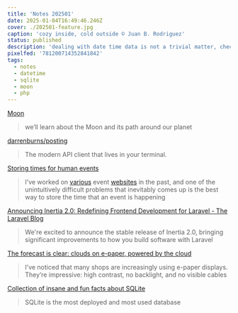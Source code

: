 ```yaml
---
title: 'Notes 202501'
date: 2025-01-04T16:49:46.246Z
cover: ./202501-feature.jpg
caption: 'cozy inside, cold outside © Juan B. Rodriguez'
status: published
description: 'dealing with date time data is not a trivial matter, check out one take on this matter'
pixelfed: '781200714352841842'
tags:
  - notes
  - datetime
  - sqlite
  - moon
  - php
---
```


[Moon](https://ciechanow.ski/moon/)

> we’ll learn about the Moon and its path around our planet

[darrenburns/posting](https://github.com/darrenburns/posting)

> The modern API client that lives in your terminal.

[Storing times for human events](https://simonwillison.net/2024/Nov/27/storing-times-for-human-events/)

> I’ve worked on [various](https://en.wikipedia.org/wiki/Lanyrd) event [websites](https://en.wikipedia.org/wiki/Eventbrite) in the past, and one of the unintuitively difficult problems that inevitably comes up is the best way to store the time that an event is happening

[Announcing Inertia 2.0: Redefining Frontend Development for Laravel - The Laravel Blog](https://blog.laravel.com/announcing-inertia-20-redefining-frontend-development-for-laravel)

> We're excited to announce the stable release of Inertia 2.0, bringing significant improvements to how you build software with Laravel

[The forecast is clear: clouds on e-paper, powered by the cloud](https://blog.cloudflare.com/the-forecast-is-clear-clouds-on-e-paper-powered-by-the-cloud/)

> I’ve noticed that many shops are increasingly using e-paper displays. They’re impressive: high contrast, no backlight, and no visible cables

[Collection of insane and fun facts about SQLite](https://avi.im/blag/2024/sqlite-facts/)

> SQLite is the most deployed and most used database

